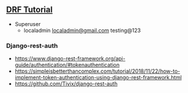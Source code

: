## [DRF Tutorial](https://www.django-rest-framework.org/)
* Superuser
  * localadmin localadmin@gmail.com testing@123

### Django-rest-auth
* https://www.django-rest-framework.org/api-guide/authentication/#tokenauthentication
* https://simpleisbetterthancomplex.com/tutorial/2018/11/22/how-to-implement-token-authentication-using-django-rest-framework.html
* https://github.com/Tivix/django-rest-auth
